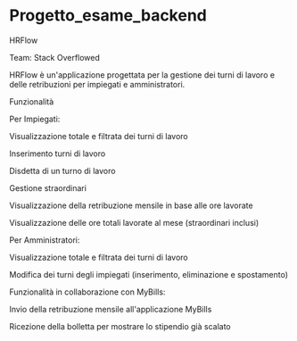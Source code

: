 # Progetto_esame_backend
HRFlow

Team: Stack Overflowed

HRFlow è un'applicazione progettata per la gestione dei turni di lavoro e delle retribuzioni per impiegati e amministratori.

Funzionalità

Per Impiegati:

Visualizzazione totale e filtrata dei turni di lavoro

Inserimento turni di lavoro

Disdetta di un turno di lavoro

Gestione straordinari

Visualizzazione della retribuzione mensile in base alle ore lavorate

Visualizzazione delle ore totali lavorate al mese (straordinari inclusi)

Per Amministratori:

Visualizzazione totale e filtrata dei turni di lavoro

Modifica dei turni degli impiegati (inserimento, eliminazione e spostamento)

Funzionalità in collaborazione con MyBills:

Invio della retribuzione mensile all'applicazione MyBills

Ricezione della bolletta per mostrare lo stipendio già scalato